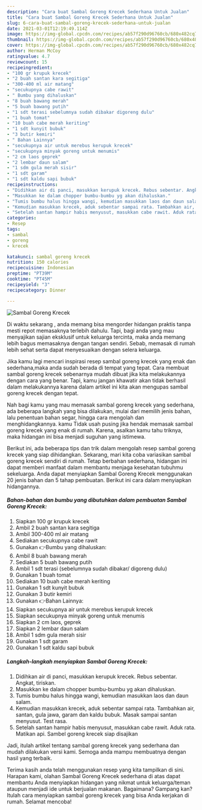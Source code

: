 ```yaml
---
description: "Cara buat Sambal Goreng Krecek Sederhana Untuk Jualan"
title: "Cara buat Sambal Goreng Krecek Sederhana Untuk Jualan"
slug: 6-cara-buat-sambal-goreng-krecek-sederhana-untuk-jualan
date: 2021-03-01T12:19:49.114Z
image: https://img-global.cpcdn.com/recipes/ab57f290d96760cb/680x482cq70/sambal-goreng-krecek-foto-resep-utama.jpg
thumbnail: https://img-global.cpcdn.com/recipes/ab57f290d96760cb/680x482cq70/sambal-goreng-krecek-foto-resep-utama.jpg
cover: https://img-global.cpcdn.com/recipes/ab57f290d96760cb/680x482cq70/sambal-goreng-krecek-foto-resep-utama.jpg
author: Herman McCoy
ratingvalue: 4.7
reviewcount: 15
recipeingredient:
- "100 gr krupuk krecek"
- "2 buah santan kara segitiga"
- "300-400 ml air matang"
- "secukupnya cabe rawit"
- " Bumbu yang dihaluskan"
- "8 buah bawang merah"
- "5 buah bawang putih"
- "1 sdt terasi sebelumnya sudah dibakar digoreng dulu"
- "1 buah tomat"
- "10 buah cabe merah keriting"
- "1 sdt kunyit bubuk"
- "3 butir kemiri"
- " Bahan Lainnya"
- "secukupnya air untuk merebus kerupuk krecek"
- "secukupnya minyak goreng untuk menumis"
- "2 cm laos geprek"
- "2 lembar daun salam"
- "1 sdm gula merah sisir"
- "1 sdt garam"
- "1 sdt kaldu sapi bubuk"
recipeinstructions:
- "Didihkan air di panci, masukkan kerupuk krecek. Rebus sebentar. Angkat, tiriskan."
- "Masukkan ke dalam chopper bumbu-bumbu yg akan dihaluskan."
- "Tumis bumbu halus hingga wangi, kemudian masukkan laos dan daun salam."
- "Kemudian masukkan krecek, aduk sebentar sampai rata. Tambahkan air, santan, gula jawa, garam dan kaldu bubuk. Masak sampai santan menyusut. Test rasa."
- "Setelah santan hampir habis menyusut, masukkan cabe rawit. Aduk rata. Matikan api. Sambel goreng krecek siap disajikan"
categories:
- Resep
tags:
- sambal
- goreng
- krecek

katakunci: sambal goreng krecek 
nutrition: 150 calories
recipecuisine: Indonesian
preptime: "PT39M"
cooktime: "PT45M"
recipeyield: "3"
recipecategory: Dinner

---
```



![Sambal Goreng Krecek](https://img-global.cpcdn.com/recipes/ab57f290d96760cb/680x482cq70/sambal-goreng-krecek-foto-resep-utama.jpg)

Di waktu  sekarang , anda memang bisa mengorder hidangan praktis tanpa mesti repot memasaknya terlebih dahulu. Tapi, bagi anda yang mau menyajikan sajian eksklusif untuk keluarga tercinta, maka anda memang lebih bagus memasaknya dengan tangan sendiri. Sebab, memasak di rumah lebih sehat serta dapat menyesuaikan dengan selera keluarga.

Jika kamu lagi mencari inspirasi resep sambal goreng krecek yang enak dan sederhana,maka anda sudah berada di tempat yang tepat. Cara membuat sambal goreng krecek  sebenarnya mudah dibuat jika kita melakukannya dengan cara yang benar. Tapi, kamu jangan khawatir akan tidak berhasil dalam melakukannya 
karena dalam artikel ini kita akan mengupas sambal goreng krecek dengan tepat.  



Nah bagi kamu yang mau memasak sambal goreng krecek yang sederhana, ada beberapa langkah yang bisa dilakukan, mulai dari memilih jenis bahan, lalu penentuan bahan segar, hingga cara mengolah dan menghidangkannya. kamu Tidak usah pusing jika hendak memasak sambal goreng krecek yang enak di rumah. Karena, asalkan kamu  tahu triknya, maka hidangan ini bisa menjadi suguhan yang istimewa.

Berikut ini, ada beberapa tips dan trik dalam mengolah resep sambal goreng krecek yang siap dihidangkan. Sekarang, mari kita coba variasikan sambal goreng krecek sendiri di rumah. Tetap berbahan sederhana, hidangan ini dapat memberi manfaat dalam membantu menjaga kesehatan tubuhmu sekeluarga. Anda dapat menyiapkan Sambal Goreng Krecek menggunakan 20 jenis bahan dan 5 tahap pembuatan. Berikut ini cara dalam menyiapkan hidangannya.

<!--inarticleads1-->

##### Bahan-bahan dan bumbu yang dibutuhkan dalam pembuatan Sambal Goreng Krecek:

1. Siapkan 100 gr krupuk krecek
1. Ambil 2 buah santan kara segitiga
1. Ambil 300-400 ml air matang
1. Sediakan secukupnya cabe rawit
1. Gunakan  👉Bumbu yang dihaluskan:
1. Ambil 8 buah bawang merah
1. Sediakan 5 buah bawang putih
1. Ambil 1 sdt terasi (sebelumnya sudah dibakar/ digoreng dulu)
1. Gunakan 1 buah tomat
1. Sediakan 10 buah cabe merah keriting
1. Gunakan 1 sdt kunyit bubuk
1. Gunakan 3 butir kemiri
1. Gunakan  👉Bahan Lainnya:
1. Siapkan secukupnya air untuk merebus kerupuk krecek
1. Siapkan secukupnya minyak goreng untuk menumis
1. Siapkan 2 cm laos, geprek
1. Siapkan 2 lembar daun salam
1. Ambil 1 sdm gula merah sisir
1. Gunakan 1 sdt garam
1. Gunakan 1 sdt kaldu sapi bubuk




<!--inarticleads2-->

##### Langkah-langkah menyiapkan Sambal Goreng Krecek:

1. Didihkan air di panci, masukkan kerupuk krecek. Rebus sebentar. Angkat, tiriskan.
1. Masukkan ke dalam chopper bumbu-bumbu yg akan dihaluskan.
1. Tumis bumbu halus hingga wangi, kemudian masukkan laos dan daun salam.
1. Kemudian masukkan krecek, aduk sebentar sampai rata. Tambahkan air, santan, gula jawa, garam dan kaldu bubuk. Masak sampai santan menyusut. Test rasa.
1. Setelah santan hampir habis menyusut, masukkan cabe rawit. Aduk rata. Matikan api. Sambel goreng krecek siap disajikan




Jadi, itulah artikel tentang  sambal goreng krecek  yang sederhana dan mudah dilakukan versi kami. Semoga anda mampu membuatnya dengan hasil yang terbaik. 

Terima kasih anda telah menggunakan resep yang kita tampilkan di sini. Harapan kami, olahan  Sambal Goreng Krecek sederhana di atas dapat membantu Anda menyiapkan hidangan yang nikmat untuk keluarga/teman ataupun menjadi ide untuk berjualan makanan. Bagaimana? Gampang kan? Itulah cara menyiapkan sambal goreng krecek yang bisa Anda kerjakan di rumah. Selamat mencoba!

